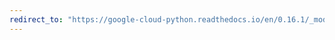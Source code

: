 ```yaml
---
redirect_to: "https://google-cloud-python.readthedocs.io/en/0.16.1/_modules/gcloud/monitoring/resource.html"
---
```

